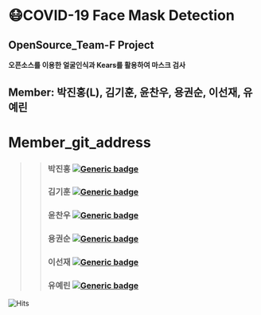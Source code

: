 # 😷COVID-19 Face Mask Detection  
## OpenSource_Team-F Project    
**오픈소스를 이용한 얼굴인식과 Kears를 활용하여 마스크 검사**  


Member: 박진홍(L), 김기훈, 윤찬우, 용권순, 이선재, 유예린  
------------------------------------------
# Member_git_address
>>### 박진홍  [![Generic badge](https://img.shields.io/badge/github-go-red?logo=github)](https://github.com/HallymhongE)<br>
>>### 김기훈  [![Generic badge](https://img.shields.io/badge/github-go-orange?logo=github)](https://github.com/daedu0813)<br>
>>### 윤찬우  [![Generic badge](https://img.shields.io/badge/github-go-green?logo=github)](https://github.com/GitCWoo)<br>
>>### 용권순 [![Generic badge](https://img.shields.io/badge/github-go-blue?logo=github)](https://github.com/reversesky)<br>
>>### 이선재  [![Generic badge](https://img.shields.io/badge/github-go-blueviolet?logo=github)](https://github.com/sunnyleeee)<br>
>>### 유예린  [![Generic badge](https://img.shields.io/badge/github-go-ff69b4?logo=github)](https://github.com/yl-zzzz)<br>
![Hits](https://hits.seeyoufarm.com/api/count/incr/badge.svg?url=https://github.com/sunnyleeee/OpenSource_Team-F)  
